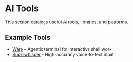# AI Tools

This section catalogs useful AI tools, libraries, and platforms.

## Example Tools
- [Warp](https://www.warp.dev/) – Agentic terminal for interactive shell work
- [Superwhisper](https://github.com/agentops-ai/superwhisper) – High-accuracy voice-to-text input